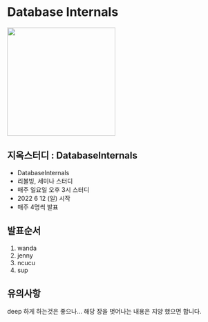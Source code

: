 # Database Internals

<img src="http://image.kyobobook.co.kr/images/book/xlarge/963/x9791161754963.jpg" width="250"/>

## 지옥스터디 : DatabaseInternals
- DatabaseInternals
- 리볼빙, 세미나 스터디
- 매주 일요일 오후 3시 스터디
- 2022 6 12 (일) 시작
- 매주 4명씩 발표

## 발표순서
1. wanda
2. jenny
3. ncucu
4. sup

## 유의사항
deep 하게 하는것은 좋으나… 해당 장을 벗어나는 내용은 지양 했으면 합니다.
